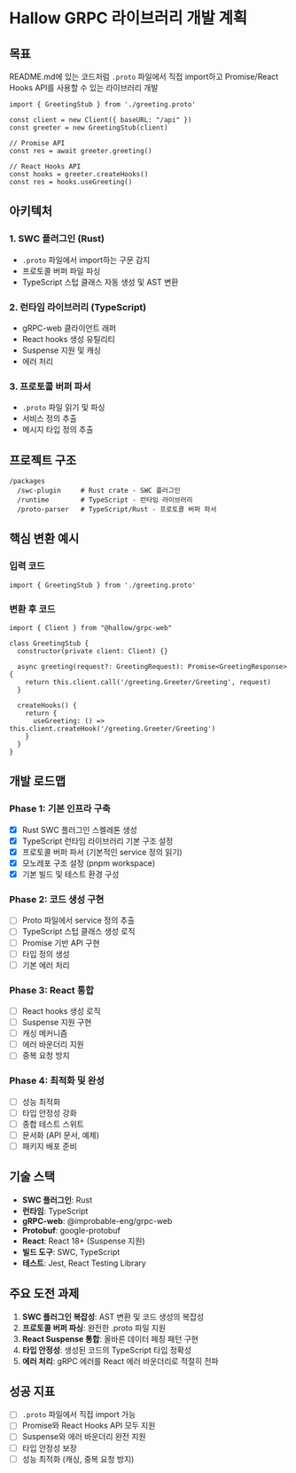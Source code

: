 # Hallow GRPC 라이브러리 개발 계획

## 목표

README.md에 있는 코드처럼 `.proto` 파일에서 직접 import하고 Promise/React Hooks API를 사용할 수 있는 라이브러리 개발

```tsx
import { GreetingStub } from './greeting.proto'

const client = new Client({ baseURL: "/api" })
const greeter = new GreetingStub(client)

// Promise API
const res = await greeter.greeting()

// React Hooks API
const hooks = greeter.createHooks()
const res = hooks.useGreeting()
```

## 아키텍처

### 1. SWC 플러그인 (Rust)
- `.proto` 파일에서 import하는 구문 감지
- 프로토콜 버퍼 파일 파싱
- TypeScript 스텁 클래스 자동 생성 및 AST 변환

### 2. 런타임 라이브러리 (TypeScript)
- gRPC-web 클라이언트 래퍼
- React hooks 생성 유틸리티  
- Suspense 지원 및 캐싱
- 에러 처리

### 3. 프로토콜 버퍼 파서
- `.proto` 파일 읽기 및 파싱
- 서비스 정의 추출
- 메시지 타입 정의 추출

## 프로젝트 구조

```
/packages
  /swc-plugin     # Rust crate - SWC 플러그인
  /runtime        # TypeScript - 런타임 라이브러리
  /proto-parser   # TypeScript/Rust - 프로토콜 버퍼 파서
```

## 핵심 변환 예시

### 입력 코드
```tsx
import { GreetingStub } from './greeting.proto'
```

### 변환 후 코드
```tsx
import { Client } from "@hallow/grpc-web"

class GreetingStub {
  constructor(private client: Client) {}
  
  async greeting(request?: GreetingRequest): Promise<GreetingResponse> {
    return this.client.call('/greeting.Greeter/Greeting', request)
  }
  
  createHooks() {
    return {
      useGreeting: () => this.client.createHook('/greeting.Greeter/Greeting')
    }
  }
}
```

## 개발 로드맵

### Phase 1: 기본 인프라 구축
- [x] Rust SWC 플러그인 스켈레톤 생성
- [x] TypeScript 런타임 라이브러리 기본 구조 설정
- [x] 프로토콜 버퍼 파서 (기본적인 service 정의 읽기)
- [x] 모노레포 구조 설정 (pnpm workspace)
- [x] 기본 빌드 및 테스트 환경 구성

### Phase 2: 코드 생성 구현
- [ ] Proto 파일에서 service 정의 추출
- [ ] TypeScript 스텁 클래스 생성 로직
- [ ] Promise 기반 API 구현
- [ ] 타입 정의 생성
- [ ] 기본 에러 처리

### Phase 3: React 통합
- [ ] React hooks 생성 로직
- [ ] Suspense 지원 구현
- [ ] 캐싱 메커니즘
- [ ] 에러 바운더리 지원
- [ ] 중복 요청 방지

### Phase 4: 최적화 및 완성
- [ ] 성능 최적화
- [ ] 타입 안정성 강화
- [ ] 종합 테스트 스위트
- [ ] 문서화 (API 문서, 예제)
- [ ] 패키지 배포 준비

## 기술 스택

- **SWC 플러그인**: Rust
- **런타임**: TypeScript
- **gRPC-web**: @improbable-eng/grpc-web
- **Protobuf**: google-protobuf
- **React**: React 18+ (Suspense 지원)
- **빌드 도구**: SWC, TypeScript
- **테스트**: Jest, React Testing Library

## 주요 도전 과제

1. **SWC 플러그인 복잡성**: AST 변환 및 코드 생성의 복잡성
2. **프로토콜 버퍼 파싱**: 완전한 .proto 파일 지원
3. **React Suspense 통합**: 올바른 데이터 페칭 패턴 구현
4. **타입 안정성**: 생성된 코드의 TypeScript 타입 정확성
5. **에러 처리**: gRPC 에러를 React 에러 바운더리로 적절히 전파

## 성공 지표

- [ ] `.proto` 파일에서 직접 import 가능
- [ ] Promise와 React Hooks API 모두 지원
- [ ] Suspense와 에러 바운더리 완전 지원
- [ ] 타입 안정성 보장
- [ ] 성능 최적화 (캐싱, 중복 요청 방지)
